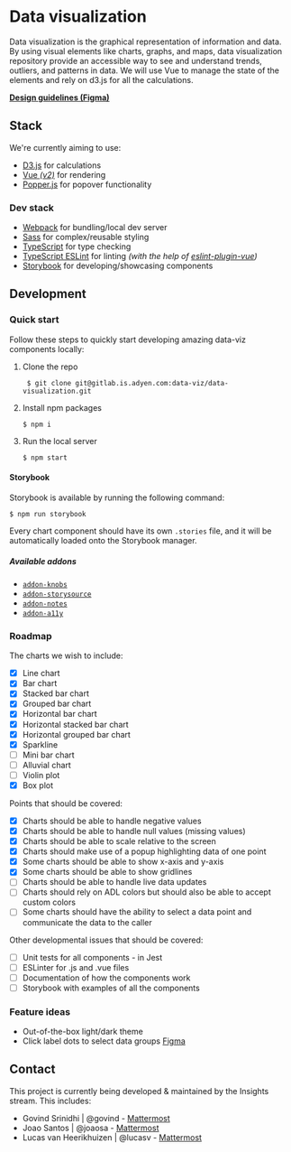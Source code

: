 # Data visualization

Data visualization is the graphical representation of information and data. By using visual elements like charts, graphs, and maps, data visualization repository provide an accessible way to see and understand trends, outliers, and patterns in data. We will use Vue to manage the state of the elements and rely on d3.js for all the calculations.

**[Design guidelines (Figma)](https://www.figma.com/file/LlbuDypxEbEZIo4qzPaX5kDG/%F0%9F%93%88Data-visualization?node-id=0%3A1)**

## Stack

We're currently aiming to use:

- [D3.js](https://d3js.org/) for calculations
- [Vue _(v2)_](https://v2.vuejs.org/) for rendering
- [Popper.js](https://popper.js.org/) for popover functionality

### Dev stack

- [Webpack](https://webpack.js.org/) for bundling/local dev server
- [Sass](https://sass-lang.com/) for complex/reusable styling
- [TypeScript](https://www.typescriptlang.org/) for type checking
- [TypeScript ESLint](https://typescript-eslint.io/) for linting _(with the help of [eslint-plugin-vue](https://eslint.vuejs.org/))_
- [Storybook](https://storybook.js.org/) for developing/showcasing components

## Development

### Quick start

Follow these steps to quickly start developing amazing data-viz components locally:

1. Clone the repo
   ```shell
    $ git clone git@gitlab.is.adyen.com:data-viz/data-visualization.git
   ```
2. Install npm packages
   ```shell
   $ npm i
   ```
3. Run the local server
   ```shell
   $ npm start
   ```

#### Storybook

Storybook is available by running the following command:

```shell
$ npm run storybook
```

Every chart component should have its own `.stories` file, and it will be automatically loaded onto the Storybook manager.

##### Available addons

- [`addon-knobs`](https://www.npmjs.com/package/@storybook/addon-knobs/v/5.0.0)
- [`addon-storysource`](https://www.npmjs.com/package/@storybook/addon-storysource/v/5.0.0)
- [`addon-notes`](https://www.npmjs.com/package/@storybook/addon-notes/v/5.0.0)
- [`addon-a11y`](https://www.npmjs.com/package/@storybook/addon-a11y/v/5.0.0)

### Roadmap

The charts we wish to include:

- [x] Line chart
- [x] Bar chart
- [x] Stacked bar chart
- [x] Grouped bar chart
- [x] Horizontal bar chart
- [x] Horizontal stacked bar chart
- [x] Horizontal grouped bar chart
- [x] Sparkline
- [ ] Mini bar chart
- [ ] Alluvial chart
- [ ] Violin plot
- [x] Box plot

Points that should be covered:

- [x] Charts should be able to handle negative values
- [x] Charts should be able to handle null values (missing values)
- [x] Charts should be able to scale relative to the screen
- [x] Charts should make use of a popup highlighting data of one point
- [x] Some charts should be able to show x-axis and y-axis
- [x] Some charts should be able to show gridlines
- [ ] Charts should be able to handle live data updates
- [ ] Charts should rely on ADL colors but should also be able to accept custom colors
- [ ] Some charts should have the ability to select a data point and communicate the data to the caller

Other developmental issues that should be covered:

- [ ] Unit tests for all components - in Jest
- [ ] ESLinter for .js and .vue files
- [ ] Documentation of how the components work
- [ ] Storybook with examples of all the components

### Feature ideas

- Out-of-the-box light/dark theme
- Click label dots to select data groups [Figma](https://www.figma.com/file/LlbuDypxEbEZIo4qzPaX5kDG/%F0%9F%93%88Data-visualization?node-id=3503%3A25312)

## Contact

This project is currently being developed & maintained by the Insights stream. This includes:

- Govind Srinidhi | @govind - [Mattermost](https://mattermost.is.adyen.com/adyen/messages/@govind)
- Joao Santos | @joaosa - [Mattermost](https://mattermost.is.adyen.com/adyen/messages/@joaosa)
- Lucas van Heerikhuizen | @lucasv - [Mattermost](https://mattermost.is.adyen.com/adyen/messages/@lucasv)
